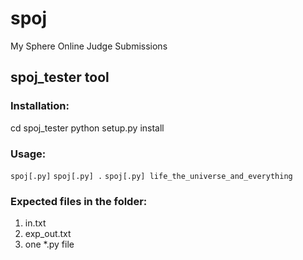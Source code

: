 spoj
====

My Sphere Online Judge Submissions


spoj_tester tool
----------------

### Installation:

cd spoj_tester
python setup.py install

### Usage:

`spoj[.py]`
`spoj[.py] .`
`spoj[.py] life_the_universe_and_everything`

### Expected files in the folder:

1. in.txt
2. exp_out.txt
3. one *.py file
